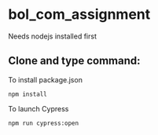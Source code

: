 # bol_com_assignment
Needs nodejs installed first
## Clone and type command: 
To install package.json 
```
npm install
```


To launch Cypress
```
npm run cypress:open
```
